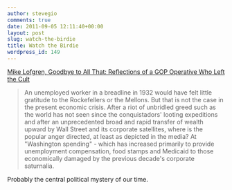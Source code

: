 ```yaml
---
author: stevegio
comments: true
date: 2011-09-05 12:11:40+00:00
layout: post
slug: watch-the-birdie
title: Watch the Birdie
wordpress_id: 149
---
```


[Mike Lofgren, Goodbye to All That: Reflections of a GOP Operative Who Left the Cult](http://www.truth-out.org/goodbye-all-reflections-gop-operative-who-left-cult/1314907779)


<blockquote>An unemployed worker in a breadline in 1932 would have felt little gratitude to the Rockefellers or the Mellons. But that is not the case in the present economic crisis. After a riot of unbridled greed such as the world has not seen since the conquistadors' looting expeditions and after an unprecedented broad and rapid transfer of wealth upward by Wall Street and its corporate satellites, where is the popular anger directed, at least as depicted in the media? At "Washington spending" - which has increased primarily to provide unemployment compensation, food stamps and Medicaid to those economically damaged by the previous decade's corporate saturnalia.</blockquote>


Probably the central political mystery of our time.



